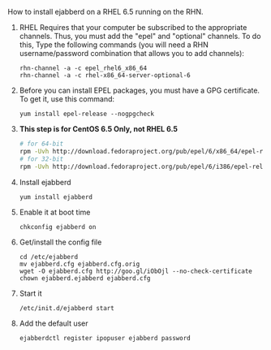 How to install ejabberd on a RHEL 6.5 running on the RHN.

1. RHEL Requires that your computer be subscribed to the appropriate channels.  Thus, you must add the "epel" and "optional" channels. To do this, Type the following commands (you will need a RHN username/password combination that allows you to add channels):

    ```
    rhn-channel -a -c epel_rhel6_x86_64
    rhn-channel -a -c rhel-x86_64-server-optional-6
    ```

1. Before you can install EPEL packages, you must have a GPG certificate.  To get it, use this command:

    ```
    yum install epel-release --nogpgcheck
    ```

3. **This step is for CentOS 6.5 Only, not RHEL 6.5**

    ```bash
    # for 64-bit
    rpm -Uvh http://download.fedoraproject.org/pub/epel/6/x86_64/epel-release-6-8.noarch.rpm
    # for 32-bit
    rpm -Uvh http://download.fedoraproject.org/pub/epel/6/i386/epel-release-6-8.noarch.rpm
    ```

4. Install ejabberd

    ```
    yum install ejabberd
    ```

5. Enable it at boot time

    ```
    chkconfig ejabberd on
    ```

6. Get/install the config file

    ```
    cd /etc/ejabberd
    mv ejabberd.cfg ejabberd.cfg.orig
    wget -O ejabberd.cfg http://goo.gl/iObOjl --no-check-certificate
    chown ejabberd.ejabberd ejabberd.cfg
    ```

7. Start it

    ```
    /etc/init.d/ejabberd start
    ```

8. Add the default user

    ```
    ejabberdctl register ipopuser ejabberd password
    ```
